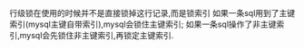 行级锁在使用的时候并不是直接锁掉这行记录,而是锁索引
如果一条sql用到了主键索引(mysql主键自带索引),mysql会锁住主键索引;
如果一条sql操作了非主键索引,mysql会先锁住非主键索引,再锁定主键索引.